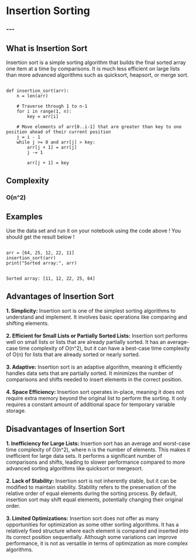 <html>
<head>
    <link rel="stylesheet" href="main.css">
    <link rel="stylesheet" href="index.css">

<!--Google Fonts Sheets-->
<link rel="preconnect" href="https://fonts.googleapis.com">
<link rel="preconnect" href="https://fonts.gstatic.com" crossorigin>
<link href="https://fonts.googleapis.com/css2?family=Chakra+Petch&family=Palette+Mosaic&family=Slackside+One&display=swap" rel="stylesheet">

<!--Code Block Using Highlight.js-->
<!--Loading the Script-->
<script src="https://cdnjs.cloudflare.com/ajax/libs/highlight.js/11.5.0/highlight.min.js"></script>
<!--CDN Template-->
<link rel="stylesheet" href="https://cdnjs.cloudflare.com/ajax/libs/highlight.js/11.5.0/styles/atom-one-light.min.css" integrity="sha512-o5v54Kh5PH0dgnf9ei0L+vMRsbm5fvIvnR/XkrZZjN4mqdaeH7PW66tumBoQVIaKNVrLCZiBEfHzRY4JJSMK/Q==" crossorigin="anonymous" referrerpolicy="no-referrer" />
<!--To Start the Highlight.js-->
<script>hljs.initHighlightingOnLoad();</script>

</head>
<body>
<h1>Insertion Sorting</h1>
<h3>---</h3>

<h2>What is Insertion Sort</h2>
<p>Insertion sort is a simple sorting algorithm that builds the final sorted array one item at a time by comparisons. It is much less efficient on large lists than more advanced algorithms such as quicksort, heapsort, or merge sort.</p>

<pre><code>
def insertion_sort(arr):
    n = len(arr)
    
    # Traverse through 1 to n-1
    for i in range(1, n):
        key = arr[i]
        
    # Move elements of arr[0..i-1] that are greater than key to one position ahead of their current position
    j = i - 1
    while j >= 0 and arr[j] > key:
        arr[j + 1] = arr[j]
        j -= 1
        
        arr[j + 1] = key
</code></pre>


<h2>Complexity</h2>
<h3>O(n^2)</h3>

<h2>Examples</h2>
<p>Use the data set and run it on your notebook using the code above ! You should get the result below !</p>
<!--Example Codes-->
<pre><code>
arr = [64, 25, 12, 22, 11]
insertion_sort(arr)
print("Sorted array:", arr)
</code></pre>

<!--Example Code Results-->
<pre><code>
Sorted array: [11, 12, 22, 25, 64]
</code></pre>


<h2>Advantages of Insertion Sort</h2>

<p>
<b>1. Simplicity:</b> Insertion sort is one of the simplest sorting algorithms to understand and implement. It involves basic operations like comparing and shifting elements.
<br>
<br>
<b>2. Efficient for Small Lists or Partially Sorted Lists:</b> Insertion sort performs well on small lists or lists that are already partially sorted. It has an average-case time complexity of O(n^2), but it can have a best-case time complexity of O(n) for lists that are already sorted or nearly sorted.
<br>
<br>
<b>3. Adaptive:</b> Insertion sort is an adaptive algorithm, meaning it efficiently handles data sets that are partially sorted. It minimizes the number of comparisons and shifts needed to insert elements in the correct position.
<br>
<br>
<b>4. Space Efficiency:</b> Insertion sort operates in-place, meaning it does not require extra memory beyond the original list to perform the sorting. It only requires a constant amount of additional space for temporary variable storage.
</p>

<h2>Disadvantages of Insertion Sort</h2>

<p>
<b>1. Inefficiency for Large Lists:</b> Insertion sort has an average and worst-case time complexity of O(n^2), where n is the number of elements. This makes it inefficient for large data sets. It performs a significant number of comparisons and shifts, leading to slower performance compared to more advanced sorting algorithms like quicksort or mergesort.
<br>
<br>
<b>2. Lack of Stability:</b> Insertion sort is not inherently stable, but it can be modified to maintain stability. Stability refers to the preservation of the relative order of equal elements during the sorting process. By default, insertion sort may shift equal elements, potentially changing their original order.
<br>
<br>
<b>3. Limited Optimizations:</b> Insertion sort does not offer as many opportunities for optimization as some other sorting algorithms. It has a relatively fixed structure where each element is compared and inserted into its correct position sequentially. Although some variations can improve performance, it is not as versatile in terms of optimization as more complex algorithms.

</p>






</body>